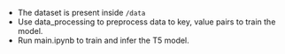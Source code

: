 - The dataset is present inside ```/data```
- Use data_processing to preprocess data to key, value pairs to train the model.
- Run main.ipynb to train and infer the T5 model.

